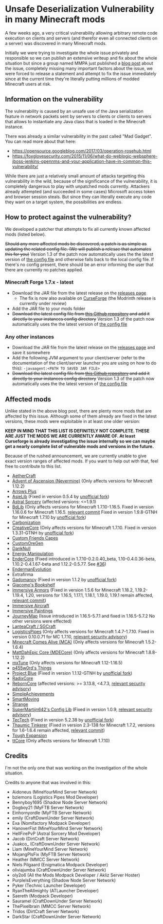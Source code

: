# Unsafe Deserialization Vulnerability in many Minecraft mods

A few weeks ago, a very critical vulnerability allowing arbitrary remote code execution on clients and servers (and therefor even all connected clients on a server) was discovered in many Minecraft mods.

Initially we were trying to investigate the whole issue privately and responsible so we can publish an extensive writeup and fix about the whole situation but since a group
named MMPA just published a [blog post](https://blog.mmpa.info/posts/bleeding-pipe/) about the issue, completely missing many important factors about the issue, we were forced to release a statement and attempt to fix the issue immediately since at
the current time they're literally putting millions of modded Minecraft users at risk.

## Information on the vulnerability

The vulnerability is caused by an unsafe use of the Java serialization feature in network packets sent by servers to clients or clients to servers that allows to instantiate any Java class that is loaded in the Minecraft instance.

There was already a similar vulnerability in the past called "Mad Gadget". You can read more about that here:
- https://opensource.googleblog.com/2017/03/operation-rosehub.html
- https://foxglovesecurity.com/2015/11/06/what-do-weblogic-websphere-jboss-jenkins-opennms-and-your-application-have-in-common-this-vulnerability/

While there are just a relatively small amount of attacks targetting this vulnerability in the wild, because of the significance of the vulnerability, it is completely dangerous to play with unpatched mods currently.
Attackers already attempted (and succeeded in some cases) Microsoft access token and browser session steals. But since they can literally execute any code they want on a target system, the possibilities are endless.

## How to protect against the vulnerability?

We developed a patcher that attempts to fix all currently known affected mods (listed below).

~~Should any more affected mods be discovered, a patch is as simple as updating the related config file. (We will publish a relesae that automates this for you)~~ Version 1.3 of the patch now automatically uses the the latest version of [the config file](https://github.com/dogboy21/serializationisbad/blob/master/serializationisbad.json) and otherwise falls back to the local config file. If there's no config present, there should be an error informing the user that there are currently no patches applied.

### Minecraft Forge 1.7.x - latest

- Download the JAR file from the latest release on the [releases page](https://github.com/dogboy21/serializationisbad/releases)
  - The fix is now also available on [CurseForge](https://www.curseforge.com/minecraft/mc-mods/serializationisbad) (the Modrinth release is currently under review)
- Add the JAR file to your mods folder
- ~~Download the latest config file from [this Github repository](https://github.com/dogboy21/serializationisbad/blob/master/serializationisbad.json) and add it directly to your instances config directory~~  Version 1.3 of the patch now automatically uses the the latest version of [the config file](https://github.com/dogboy21/serializationisbad/blob/master/serializationisbad.json)

### Any other instances

- Download the JAR file from the latest release on the [releases page](https://github.com/dogboy21/serializationisbad/releases) and save it somewhere
- Add the following JVM argument to your client/server (refer to the documentation of the client/server launcher you are using on how to do this): `-javaagent:<PATH TO SAVED JAR FILE>`
- ~~Download the latest config file from [this Github repository](https://github.com/dogboy21/serializationisbad/blob/master/serializationisbad.json) and add it directly to your instances config directory~~ Version 1.3 of the patch now automatically uses the the latest version of [the config file](https://github.com/dogboy21/serializationisbad/blob/master/serializationisbad.json)

## Affected mods

Unlike stated in the above blog post, there are plenty more mods that are affected by this issue.
Although some of them already are fixed in the latest versions, these mods were exploitable in at least one older version:

**KEEP IN MIND THAT THIS LIST IS DEFINITELY NOT COMPLETE. THESE ARE JUST THE MODS WE ARE CURRENTLY AWARE OF. At least Curseforge is already investigating the issue internally so we can maybe get a nearly complete list of vulnerable mods and versions in the future.**

Because of the rushed announcement, we are currently unable to give exact version ranges of affected mods. If you want to help out with that, feel free to contribute to this list.

- [AetherCraft](https://www.curseforge.com/minecraft/mc-mods/aec)
- [Advent of Ascension (Nevermine)](https://www.curseforge.com/minecraft/mc-mods/advent-of-ascension-nevermine) (Only affects versions for Minecraft 1.12.2)
- [Arrows Plus](https://www.minecraftforum.net/forums/mapping-and-modding-java-edition/minecraft-mods/1290719-1-6-2-ssp-smp-arrows-plus-v1-0-0-minecraft)
- [AsieLib](https://wiki.vexatos.com/wiki:asielib) (Fixed in version 0.5.4 by [unofficial fork](https://github.com/GTNewHorizons/AsieLib))
- [Astral Sorcery](https://www.curseforge.com/minecraft/mc-mods/astral-sorcery) (affected versions: <=1.9.1)
- [BdLib](https://www.curseforge.com/minecraft/mc-mods/bdlib) (Only affects versions for Minecraft 1.7.10-1.16.5. Fixed in version 1.16.0.6 for Minecraft 1.16.5. [relevant commit](https://github.com/bdew-minecraft/bdlib/commit/447210530ceec72fb3374efecb0930ed359d2297) Fixed in version 1.9.8-GTNH for Minecraft 1.7.10 by [unofficial fork](https://github.com/GTNewHorizons/bdlib))
- [Carbonization](https://www.curseforge.com/minecraft/mc-mods/carbonization)
- [CreativeCore](https://www.curseforge.com/minecraft/mc-mods/creativecore) (Only affects versions for Minecraft 1.7.10. Fixed in version 1.3.31-GTNH by [unofficial fork](https://github.com/GTNewHorizons/CreativeCore))
- [Custom Friends Capes](https://www.curseforge.com/minecraft/mc-mods/custom-friends-capes)
- [CustomOreGen](https://www.curseforge.com/minecraft/mc-mods/customoregen)
- [DankNull](https://www.curseforge.com/minecraft/mc-mods/dank-null)
- [Energy Manipulation](https://www.minecraftforum.net/forums/mapping-and-modding-java-edition/minecraft-mods/1290125-1-6-4-1-6-2-1-5-2-1-4-7-energy-manipulation-1-1)
- [EnderCore](https://www.curseforge.com/minecraft/mc-mods/endercore) (Fixed introduced in 1.7.10-0.2.0.40_beta, 1.10-0.4.0.36-beta, 1.10.2-0.4.1.67-beta and 1.12.2-0.5.77. See [#36](https://github.com/dogboy21/serializationisbad/issues/36))
- [EndermanEvolution](https://www.curseforge.com/minecraft/mc-mods/enderman-evolution)
- Extrafirma
- [Gadomancy](https://www.curseforge.com/minecraft/mc-mods/gadomancy) (Fixed in version 1.1.2 by [unofficial fork](https://github.com/GTNewHorizons/Gadomancy))
- [Giacomo's Bookshelf](https://www.curseforge.com/minecraft/mc-mods/giacomos-bookshelf)
- [Immersive Armors](https://www.curseforge.com/minecraft/mc-mods/immersive-armors) (Fixed in version 1.5.6 for Minecraft 1.18.2, 1.19.2-1.19.4, 1.20, versions for 1.16.5, 1.17.1, 1.18.1, 1.19.0, 1.19.1 remain affected, [relevant commit](https://github.com/Luke100000/ImmersiveArmors/issues/68))
- [Immersive Aircraft](https://www.curseforge.com/minecraft/mc-mods/immersive-aircraft)
- [Immersive Paintings](https://www.curseforge.com/minecraft/mc-mods/immersive-paintings)
- [JourneyMap](https://www.curseforge.com/minecraft/mc-mods/journeymap) (Issue introduced in 1.16.5-5.7.1 and fixed in 1.16.5-5.7.2 No other versions were effected)
- [LanteaCraft / SGCraft](https://www.minecraftforum.net/forums/mapping-and-modding-java-edition/minecraft-mods/1292427-lanteacraft)
- [LogisticsPipes](https://www.curseforge.com/minecraft/mc-mods/logistics-pipes) (Only affects versions for Minecraft 1.4.7-1.7.10. Fixed in version 0.10.0.71 for MC 1.7.10, [relevant security advisory](https://github.com/RS485/LogisticsPipes/security/advisories/GHSA-mcp7-xf3v-25x3))
- [Minecraft Comes Alive (MCA)](https://www.curseforge.com/minecraft/mc-mods/minecraft-comes-alive-mca) (Only affects versions for Minecraft 1.5.2-1.6.4)
- [MattDahEpic Core (MDECore)](https://www.curseforge.com/minecraft/mc-mods/mattdahepic-core) (Only affects versions for Minecraft 1.8.8-1.12.2)
- [mxTune](https://www.curseforge.com/minecraft/mc-mods/mxtune) (Only affects versions for Minecraft 1.12-1.16.5)
- [p455w0rd's Things](https://www.curseforge.com/minecraft/mc-mods/p455w0rds-things)
- [Project Blue](https://www.csse.canterbury.ac.nz/greg.ewing/minecraft/mods/ProjectBlue/) (Fixed in version 1.1.12-GTNH by [unofficial fork](https://github.com/GTNewHorizons/ProjectBlue))
- [RadixCore](https://www.curseforge.com/minecraft/mc-mods/radixcore)
- [RebornCore](https://www.curseforge.com/minecraft/mc-mods/reborncore) (affected versions: >= 3.13.8, <4.7.3, [relevant security advisory](https://github.com/TechReborn/RebornCore/security/advisories/GHSA-r7pg-4xrf-7mrm))
- [SimpleAchievements](https://www.curseforge.com/minecraft/mc-mods/simple-achievements)
- [SmartMoving](https://www.minecraftforum.net/forums/mapping-and-modding-java-edition/minecraft-mods/1274224-smart-moving)
- [Strange](https://www.curseforge.com/minecraft/mc-mods/strange)
- [SuperMartijn642's Config Lib](https://www.curseforge.com/minecraft/mc-mods/supermartijn642s-config-lib) (Fixed in version 1.0.9, [relevant security advisory](https://github.com/SuperMartijn642/SuperMartijn642sConfigLib/security/advisories/GHSA-f4r5-w453-2jx6))
- [TecTech](https://github.com/Technus/TecTech) (Fixed in version 5.2.38 by [unofficial fork](https://github.com/GTNewHorizons/TecTech))
- [Thaumic Tinkerer](https://www.curseforge.com/minecraft/mc-mods/thaumic-tinkerer) (Fixed in version 2.3-138 for Minecraft 1.7.2, versions for 1.6-1.6.4 remain affected, [relevant commit](https://github.com/Thaumic-Tinkerer/ThaumicTinkerer/commit))
- [Tough Expansion](https://www.curseforge.com/minecraft/mc-mods/tough-expansion)
- [ttCore](https://www.curseforge.com/minecraft/mc-mods/ttcore) (Only affects versions for Minecraft 1.7.10)

## Credits

I'm not the only one that was working on the investigation of the whole situation.

Credits to anyone that was involved in this:

- Aidoneus (MineYourMind Server Network)
- bziemons (Logistics Pipes Mod Developer)
- Bennyboy1695 (Shadow Node Server Network)
- Dogboy21 (MyFTB Server Network)
- Einhornyordle (MyFTB Server Network)
- emily (CraftDownUnder Server Network)
- Exa (Nomifactory Modpack Developer)
- HanoverFist (MineYourMind Server Network)
- HellFirePvP (Astral Sorcery Mod Developer)
- Jacob (DirtCraft Server Network)
- Juakco_ (CraftDownUnder Server Network)
- Lìam (MineYourMind Server Network)
- MojangPlsFix (MyFTB Server Network)
- Heather (MMCC Server Network)
- Niels Pilgaard (Enigmatica Modpack Developer)
- oliviajumba (CraftDownUnder Server Network)
- oly2o6 (All the Mods Modpack Developer / Akliz Server Hoster)
- PurpleIsEverything (Shadow Node Server Network)
- Pyker (Technic Launcher Developer)
- RyanTheAllmighty (ATLauncher Developer)
- Saereth (Modpack Developer)
- Sauramel (CraftDownUnder Server Network)
- ThePixelbrain (MMCC Server Network)
- Tridos (DirtCraft Server Network)
- DarkStar (CraftDownUnder Server Network)
